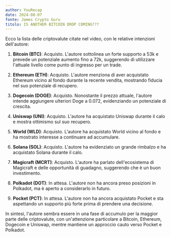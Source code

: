 ```yaml
---
author: YouRecap
date: 2024-08-07
fonte: James Crypto Guru
titolo: IS ANOTHER BITCOIN DROP COMING???
---
```


Ecco la lista delle criptovalute citate nel video, con le relative intenzioni dell'autore:

1. **Bitcoin (BTC)**: Acquisto. L'autore sottolinea un forte supporto a 53k e prevede un potenziale aumento fino a 72k, suggerendo di utilizzare l'attuale livello come punto di ingresso per un trade.

2. **Ethereum (ETH)**: Acquisto. L'autore menziona di aver acquistato Ethereum vicino al fondo durante la recente vendita, mostrando fiducia nel suo potenziale di recupero.

3. **Dogecoin (DOGE)**: Acquisto. Nonostante il prezzo attuale, l'autore intende aggiungere ulteriori Doge a 0.072, evidenziando un potenziale di crescita.

4. **Uniswap (UNI)**: Acquisto. L'autore ha acquistato Uniswap durante il calo e mostra ottimismo sul suo recupero.

5. **World (WLD)**: Acquisto. L'autore ha acquistato World vicino al fondo e ha mostrato interesse a continuare ad accumulare.

6. **Solana (SOL)**: Acquisto. L'autore ha evidenziato un grande rimbalzo e ha acquistato Solana durante il calo.

7. **Magicraft (MCRT)**: Acquisto. L'autore ha parlato dell'ecosistema di Magicraft e delle opportunità di guadagno, suggerendo che è un buon investimento.

8. **Polkadot (DOT)**: In attesa. L'autore non ha ancora preso posizioni in Polkadot, ma è aperto a considerarlo in futuro.

9. **Pocket (PCT)**: In attesa. L'autore non ha ancora acquistato Pocket e sta aspettando un supporto più forte prima di prendere una decisione.

In sintesi, l'autore sembra essere in una fase di accumulo per la maggior parte delle criptovalute, con un'attenzione particolare a Bitcoin, Ethereum, Dogecoin e Uniswap, mentre mantiene un approccio cauto verso Pocket e Polkadot.
